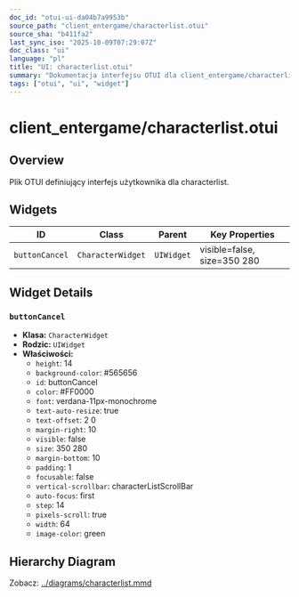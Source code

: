 ```yaml
---
doc_id: "otui-ui-da04b7a9953b"
source_path: "client_entergame/characterlist.otui"
source_sha: "b411fa2"
last_sync_iso: "2025-10-09T07:29:07Z"
doc_class: "ui"
language: "pl"
title: "UI: characterlist.otui"
summary: "Dokumentacja interfejsu OTUI dla client_entergame/characterlist.otui"
tags: ["otui", "ui", "widget"]
---
```


# client_entergame/characterlist.otui

## Overview

Plik OTUI definiujący interfejs użytkownika dla characterlist.

## Widgets

| ID | Class | Parent | Key Properties |
|----|-------|--------|----------------|
| `buttonCancel` | `CharacterWidget` | `UIWidget` | visible=false, size=350 280 |

## Widget Details

### `buttonCancel`

- **Klasa:** `CharacterWidget`
- **Rodzic:** `UIWidget`
- **Właściwości:**
  - `height`: 14
  - `background-color`: #565656
  - `id`: buttonCancel
  - `color`: #FF0000
  - `font`: verdana-11px-monochrome
  - `text-auto-resize`: true
  - `text-offset`: 2 0
  - `margin-right`: 10
  - `visible`: false
  - `size`: 350 280
  - `margin-bottom`: 10
  - `padding`: 1
  - `focusable`: false
  - `vertical-scrollbar`: characterListScrollBar
  - `auto-focus`: first
  - `step`: 14
  - `pixels-scroll`: true
  - `width`: 64
  - `image-color`: green

## Hierarchy Diagram

Zobacz: [../diagrams/characterlist.mmd](../diagrams/characterlist.mmd)
